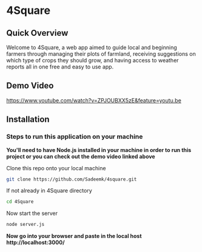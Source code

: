 # 4Square

## Quick Overview

Welcome to 4Square, a web app aimed to guide local and beginning farmers through managing their plots of farmland, receiving suggestions
on which type of crops they should grow, and having access to weather reports all in one free and easy to use app.

## Demo Video

https://www.youtube.com/watch?v=ZPJOUBXX5zE&feature=youtu.be

## Installation

### Steps to run this application on your machine

**You'll need to have Node.js installed in your machine in order to run this project or you can check out the demo video linked above**

Clone this repo onto your local machine

```sh
git clone https://github.com/Sadeemk/4square.git
```

If not already in 4Square directory

```sh
cd 4Square
```
Now start the server

```sh
node server.js
```

**Now go into your browser and paste in the local host http://localhost:3000/**


